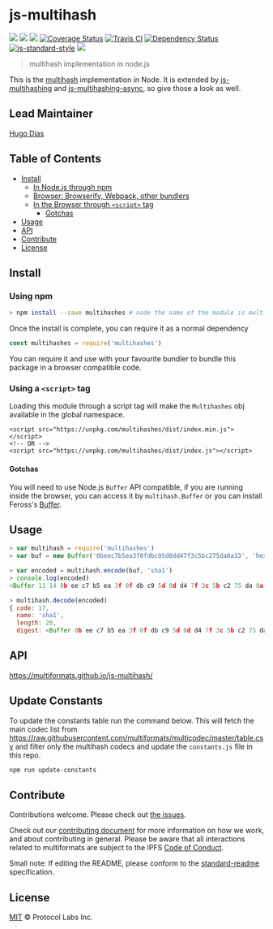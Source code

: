 js-multihash
============

[![](https://img.shields.io/badge/made%20by-Protocol%20Labs-blue.svg?style=flat-square)](http://ipn.io)
[![](https://img.shields.io/badge/project-multiformats-blue.svg?style=flat-square)](https://github.com/multiformats/multiformats)
[![](https://img.shields.io/badge/freenode-%23ipfs-blue.svg?style=flat-square)](https://webchat.freenode.net/?channels=%23ipfs)
[![Coverage Status](https://coveralls.io/repos/github/multiformats/js-multihash/badge.svg?branch=master)](https://coveralls.io/github/multiformats/js-multihash?branch=master)
[![Travis CI](https://img.shields.io/travis/multiformats/js-multihash.svg?style=flat-square&branch=master)](https://travis-ci.org/multiformats/js-multihash)
[![Dependency Status](https://david-dm.org/multiformats/js-multihash.svg?style=flat-square)](https://david-dm.org/multiformats/js-multihash)
[![js-standard-style](https://img.shields.io/badge/code%20style-standard-brightgreen.svg?style=flat-square)](https://github.com/feross/standard)
[![](https://img.shields.io/badge/readme%20style-standard-brightgreen.svg?style=flat-square)](https://github.com/RichardLitt/standard-readme)

> multihash implementation in node.js

This is the [multihash](//github.com/multiformats/multihash) implementation in Node.
It is extended by [js-multihashing](https://github.com/multiformats/js-multihashing)
and [js-multihashing-async](https://github.com/multiformats/js-multihashing-async),
so give those a look as well.

## Lead Maintainer

[Hugo Dias](http://github.com/hugomrdias/)

## Table of Contents

- [Install](#install)
  - [In Node.js through npm](#in-nodejs-through-npm)
  - [Browser: Browserify, Webpack, other bundlers](#browser-browserify-webpack-other-bundlers)
  - [In the Browser through `<script>` tag](#in-the-browser-through-script-tag)
    - [Gotchas](#gotchas)
- [Usage](#usage)
- [API](#api)
- [Contribute](#contribute)
- [License](#license)

## Install

### Using npm

```bash
> npm install --save multihashes # node the name of the module is multihashes
```

Once the install is complete, you can require it as a normal dependency

```js
const multihashes = require('multihashes')
```

You can require it and use with your favourite bundler to bundle this package in a browser compatible code.

### Using a `<script>` tag

Loading this module through a script tag will make the ```Multihashes``` obj available in the global namespace.

```
<script src="https://unpkg.com/multihashes/dist/index.min.js"></script>
<!-- OR -->
<script src="https://unpkg.com/multihashes/dist/index.js"></script>
```

#### Gotchas

You will need to use Node.js `Buffer` API compatible, if you are running inside the browser, you can access it by `multihash.Buffer` or you can install Feross's [Buffer](https://github.com/feross/buffer).

## Usage

```js
> var multihash = require('multihashes')
> var buf = new Buffer('0beec7b5ea3f0fdbc95d0dd47f3c5bc275da8a33', 'hex')

> var encoded = multihash.encode(buf, 'sha1')
> console.log(encoded)
<Buffer 11 14 0b ee c7 b5 ea 3f 0f db c9 5d 0d d4 7f 3c 5b c2 75 da 8a 33>

> multihash.decode(encoded)
{ code: 17,
  name: 'sha1',
  length: 20,
  digest: <Buffer 0b ee c7 b5 ea 3f 0f db c9 5d 0d d4 7f 3c 5b c2 75 da 8a 33> }
```

## API

https://multiformats.github.io/js-multihash/

## Update Constants

To update the constants table run the command below. This will fetch the main codec list from https://raw.githubusercontent.com/multiformats/multicodec/master/table.csv and filter only the multihash codecs and update the `constants.js` file in this repo.

```sh
npm run update-constants
```


## Contribute

Contributions welcome. Please check out [the issues](https://github.com/multiformats/js-multihash/issues).

Check out our [contributing document](https://github.com/multiformats/multiformats/blob/master/contributing.md) for more information on how we work, and about contributing in general. Please be aware that all interactions related to multiformats are subject to the IPFS [Code of Conduct](https://github.com/ipfs/community/blob/master/code-of-conduct.md).

Small note: If editing the README, please conform to the [standard-readme](https://github.com/RichardLitt/standard-readme) specification.

## License

[MIT](LICENSE) © Protocol Labs Inc.
